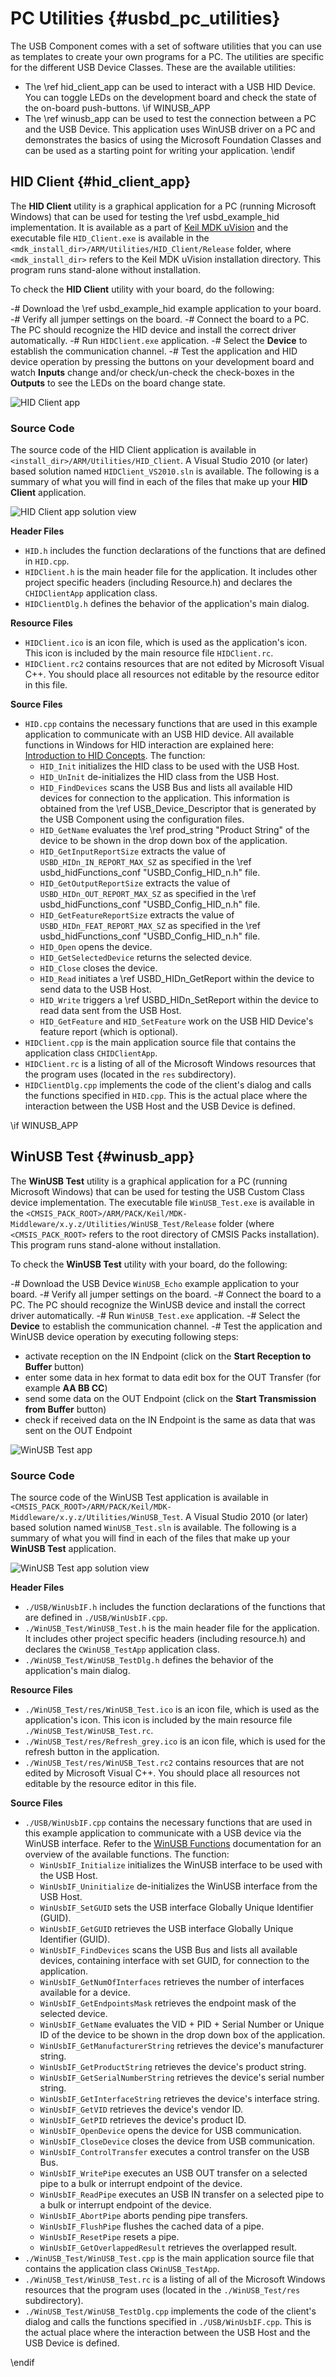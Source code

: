 # PC Utilities {#usbd_pc_utilities}

The USB Component comes with a set of software utilities that you can use as templates to create your own programs for a PC. The utilities are specific for the different USB Device Classes. These are the available utilities:

 - The \ref hid_client_app  can be used to interact with a USB HID Device. You can toggle LEDs on the development board and check the state of the on-board push-buttons.
\if WINUSB_APP
 - The \ref winusb_app can be used to test the connection between a PC and the USB Device. This application uses WinUSB driver on a PC and demonstrates the basics of using the Microsoft Foundation Classes and can be used as a starting point for writing your application.
\endif

## HID Client {#hid_client_app}

The **HID Client** utility is a graphical application for a PC (running Microsoft Windows) that can be used for testing the \ref usbd_example_hid implementation.
It is available as a part of [Keil MDK uVision](https://developer.arm.com/documentation/101407/latest/About-uVision/Installation)
and the executable file `HID_Client.exe` is available in the `<mdk_install_dir>/ARM/Utilities/HID_Client/Release` folder, where `<mdk_install_dir>`
refers to the Keil MDK uVision installation directory.
This program runs stand-alone without installation.

To check the **HID Client** utility with your board, do the following:

-# Download the \ref usbd_example_hid example application to your board.
-# Verify all jumper settings on the board.
-# Connect the board to a PC. The PC should recognize the HID device and install the correct driver automatically.
-# Run `HIDClient.exe` application.
-# Select the **Device** to establish the communication channel.
-# Test the application and HID device operation by pressing the buttons on your development board and watch **Inputs** change
   and/or check/un-check the check-boxes in the **Outputs** to see the LEDs on the board change state.

![HID Client app](hid_client_test.png)

### Source Code

The source code of the HID Client application is available in `<install_dir>/ARM/Utilities/HID_Client`.
A Visual Studio 2010 (or later) based solution named `HIDClient_VS2010.sln` is available.
The following is a summary of what you will find in each of the files that make up your **HID Client** application.

![HID Client app solution view](HIDClientSolutionExplorer.png)

**Header Files**

- `HID.h` includes the function declarations of the functions that are defined in `HID.cpp`.
- `HIDClient.h` is the main header file for the application. It includes other project specific headers (including Resource.h)
  and declares the `CHIDClientApp` application class.
- `HIDClientDlg.h` defines the behavior of the application's main dialog.

**Resource Files**

- `HIDClient.ico` is an icon file, which is used as the application's icon. This icon is included by the main resource file
  `HIDClient.rc`.
- `HIDClient.rc2` contains resources that are not edited by Microsoft Visual C++. You should place all resources not editable
  by the resource editor in this file.

**Source Files**

- `HID.cpp` contains the necessary functions that are used in this example application to communicate with an USB HID device.
  All available functions in Windows for HID interaction are explained here:
  [Introduction to HID Concepts](https://learn.microsoft.com/en-us/windows-hardware/drivers/hid/introduction-to-hid-concepts).
  The function:
  - `HID_Init` initializes the HID class to be used with the USB Host.
  - `HID_UnInit` de-initializes the HID class from the USB Host.
  - `HID_FindDevices` scans the USB Bus and lists all available HID devices for connection to the application. This
    information is obtained from the \ref USB_Device_Descriptor that is generated by the USB Component using the configuration files.
  - `HID_GetName` evaluates the \ref prod_string "Product String" of the device to be shown in the drop down box
    of the application.
  - `HID_GetInputReportSize` extracts the value of `USBD_HIDn_IN_REPORT_MAX_SZ` as specified in the
    \ref usbd_hidFunctions_conf "USBD_Config_HID_n.h" file.
  - `HID_GetOutputReportSize` extracts the value of `USBD_HIDn_OUT_REPORT_MAX_SZ` as specified in the
    \ref usbd_hidFunctions_conf "USBD_Config_HID_n.h" file.
  - `HID_GetFeatureReportSize` extracts the value of `USBD_HIDn_FEAT_REPORT_MAX_SZ` as specified in the
    \ref usbd_hidFunctions_conf "USBD_Config_HID_n.h" file.
  - `HID_Open` opens the device.
  - `HID_GetSelectedDevice` returns the selected device.
  - `HID_Close` closes the device.
  - `HID_Read` initiates a \ref USBD_HIDn_GetReport within the device to send data to the USB Host.
  - `HID_Write` triggers a \ref USBD_HIDn_SetReport within the device to read data sent from the USB Host.
  - `HID_GetFeature` and `HID_SetFeature` work on the USB HID Device's feature report (which is optional).
- `HIDClient.cpp` is the main application source file that contains the application class `CHIDClientApp`.
- `HIDClient.rc` is a listing of all of the Microsoft Windows resources that the program uses (located in the `res` subdirectory).
- `HIDClientDlg.cpp` implements the code of the client's dialog and calls the functions specified in `HID.cpp`. This is
  the actual place where the interaction between the USB Host and the USB Device is defined.

\if WINUSB_APP

## WinUSB Test {#winusb_app}

The **WinUSB Test** utility is a graphical application for a PC (running Microsoft Windows) that can be used for testing the USB Custom Class device implementation.
The executable file `WinUSB_Test.exe` is available in the `<CMSIS_PACK_ROOT>/ARM/PACK/Keil/MDK-Middleware/x.y.z/Utilities/WinUSB_Test/Release` folder (where `<CMSIS_PACK_ROOT>`
refers to the root directory of CMSIS Packs installation).
This program runs stand-alone without installation.

To check the **WinUSB Test** utility with your board, do the following:

-# Download the USB Device `WinUSB_Echo` example application to your board.
-# Verify all jumper settings on the board.
-# Connect the board to a PC. The PC should recognize the WinUSB device and install the correct driver automatically.
-# Run `WinUSB_Test.exe` application.
-# Select the **Device** to establish the communication channel.
-# Test the application and WinUSB device operation by executing following steps:
   - activate reception on the IN Endpoint (click on the **Start Reception to Buffer** button)
   - enter some data in hex format to data edit box for the OUT Transfer (for example **AA BB CC**)
   - send some data on the OUT Endpoint (click on the **Start Transmission from Buffer** button)
   - check if received data on the IN Endpoint is the same as data that was sent on the OUT Endpoint

![WinUSB Test app](WinUSB_Test_application.png)

### Source Code

The source code of the WinUSB Test application is available in `<CMSIS_PACK_ROOT>/ARM/PACK/Keil/MDK-Middleware/x.y.z/Utilities/WinUSB_Test`.
A Visual Studio 2010 (or later) based solution named `WinUSB_Test.sln` is available.
The following is a summary of what you will find in each of the files that make up your **WinUSB Test** application.

![WinUSB Test app solution view](WinUSB_test_sln.png)

**Header Files**

- `./USB/WinUsbIF.h` includes the function declarations of the functions that are defined in `./USB/WinUsbIF.cpp`.
- `./WinUSB_Test/WinUSB_Test.h` is the main header file for the application. It includes other project specific headers
  (including resource.h) and declares the `CWinUSB_TestApp` application class.
- `./WinUSB_Test/WinUSB_TestDlg.h` defines the behavior of the application's main dialog.

**Resource Files**

- `./WinUSB_Test/res/WinUSB_Test.ico` is an icon file, which is used as the application's icon. This icon is included
  by the main resource file `./WinUSB_Test/WinUSB_Test.rc`.
- `./WinUSB_Test/res/Refresh_grey.ico` is an icon file, which is used for the refresh button in the application.
- `./WinUSB_Test/res/WinUSB_Test.rc2` contains resources that are not edited by Microsoft Visual C++. You should
  place all resources not editable by the resource editor in this file.

**Source Files**

- `./USB/WinUsbIF.cpp` contains the necessary functions that are used in this example application to communicate with
  a USB device via the WinUSB interface. Refer to the
  <a href="https://learn.microsoft.com/en-us/windows/win32/api/winusb/" target=_blank>WinUSB Functions</a>
  documentation for an overview of the available functions.	The function:
  - `WinUsbIF_Initialize` initializes the WinUSB interface to be used with the USB Host.
  - `WinUsbIF_Uninitialize` de-initializes the WinUSB interface from the USB Host.
  - `WinUsbIF_SetGUID` sets the USB interface Globally Unique Identifier (GUID).
  - `WinUsbIF_GetGUID` retrieves the USB interface Globally Unique Identifier (GUID).
  - `WinUsbIF_FindDevices` scans the USB Bus and lists all available devices, containing interface with set GUID,
    for connection to the application.
  - `WinUsbIF_GetNumOfInterfaces` retrieves the number of interfaces available for a device.
  - `WinUsbIF_GetEndpointsMask` retrieves the endpoint mask of the selected device.
  - `WinUsbIF_GetName` evaluates the VID + PID + Serial Number or Unique ID of the device to be shown in the drop down box
    of the application.
  - `WinUsbIF_GetManufacturerString` retrieves the device's manufacturer string.
  - `WinUsbIF_GetProductString` retrieves the device's product string.
  - `WinUsbIF_GetSerialNumberString` retrieves the device's serial number string.
  - `WinUsbIF_GetInterfaceString` retrieves the device's interface string.
  - `WinUsbIF_GetVID` retrieves the device's vendor ID.
  - `WinUsbIF_GetPID` retrieves the device's product ID.
  - `WinUsbIF_OpenDevice` opens the device for USB communication.
  - `WinUsbIF_CloseDevice` closes the device from USB communication.
  - `WinUsbIF_ControlTransfer` executes a control transfer on the USB Bus.
  - `WinUsbIF_WritePipe` executes an USB OUT transfer on a selected pipe to a bulk or interrupt endpoint of the device.
  - `WinUsbIF_ReadPipe` executes an USB IN transfer on a selected pipe to a bulk or interrupt endpoint of the device.
  - `WinUsbIF_AbortPipe` aborts pending pipe transfers.
  - `WinUsbIF_FlushPipe` flushes the cached data of a pipe.
  - `WinUsbIF_ResetPipe` resets a pipe.
  - `WinUsbIF_GetOverlappedResult` retrieves the overlapped result.
- `./WinUSB_Test/WinUSB_Test.cpp` is the main application source file that contains the application class
  `CWinUSB_TestApp`.
- `./WinUSB_Test/WinUSB_Test.rc` is a listing of all of the Microsoft Windows resources that the program uses (located
  in the `./WinUSB_Test/res` subdirectory).
- `./WinUSB_Test/WinUSB_TestDlg.cpp` implements the code of the client's dialog and calls the functions specified in
  `./USB/WinUsbIF.cpp`. This is the actual place where the interaction between the USB Host and the USB Device is
  defined.

\endif
